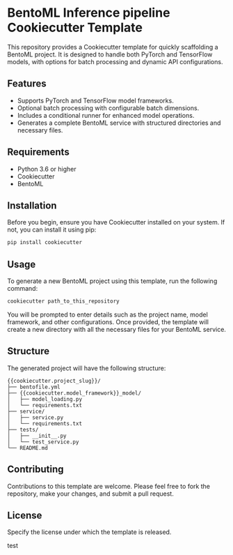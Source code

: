 # BentoML Inference pipeline Cookiecutter Template

This repository provides a Cookiecutter template for quickly scaffolding a BentoML project. It is designed to handle both PyTorch and TensorFlow models, with options for batch processing and dynamic API configurations.

## Features

- Supports PyTorch and TensorFlow model frameworks.
- Optional batch processing with configurable batch dimensions.
- Includes a conditional runner for enhanced model operations.
- Generates a complete BentoML service with structured directories and necessary files.

## Requirements

- Python 3.6 or higher
- Cookiecutter
- BentoML

## Installation

Before you begin, ensure you have Cookiecutter installed on your system. If not, you can install it using pip:

```bash
pip install cookiecutter
```

## Usage

To generate a new BentoML project using this template, run the following command:

```bash
cookiecutter path_to_this_repository
```

You will be prompted to enter details such as the project name, model framework, and other configurations. Once provided, the template will create a new directory with all the necessary files for your BentoML service.

## Structure

The generated project will have the following structure:

```
{{cookiecutter.project_slug}}/
├── bentofile.yml
├── {{cookiecutter.model_framework}}_model/
│   ├── model_loading.py
│   └── requirements.txt
├── service/
│   ├── service.py
│   └── requirements.txt
├── tests/
│   ├── __init__.py
│   └── test_service.py
└── README.md
```

## Contributing

Contributions to this template are welcome. Please feel free to fork the repository, make your changes, and submit a pull request.

## License

Specify the license under which the template is released.

test